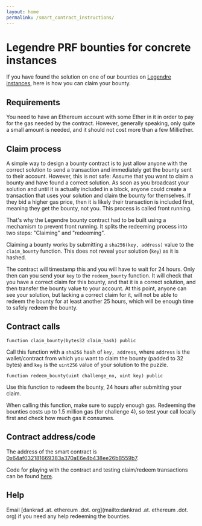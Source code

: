 ```yaml
---
layout: home
permalink: /smart_contract_instructions/
---
```


# Legendre PRF bounties for concrete instances

If you have found the solution on one of our bounties on [Legendre instances](bountyinstances), here is how you can claim your bounty.

## Requirements

You need to have an Ethereum account with some Ether in it in order to pay for the gas needed by the contract. However, generally speaking, only quite a small amount is needed, and it should not cost more than a few Milliether.

## Claim process

A simple way to design a bounty contract is to just allow anyone with the correct solution to send a transaction and immediately get the bounty sent to their account. However, this is not safe: Assume that you want to claim a bounty and have found a correct solution. As soon as you broadcast your solution and until it is actually included in a block, anyone could create a transaction that uses your solution and claim the bounty for themselves. If they bid a higher gas price, then it is likely their transaction is included first, meaning they get the bounty, not you. This process is called front running.

That's why the Legendre bounty contract had to be built using a mechamism to prevent front running. It splits the redeeming process into two steps: "Claiming" and "redeeming".

Claiming a bounty works by submitting a ```sha256(key, address)``` value to the ```claim_bounty``` function. This does not reveal your solution (```key```) as it is hashed.

The contract will timestamp this and you will have to wait for 24 hours. Only then can you send your ```key``` to the ```redeem_bounty``` function. It will check that you have a correct claim for this bounty, and that it is a correct solution, and then transfer the bounty value to your account. At this point, anyone can see your solution, but lacking a correct claim for it, will not be able to redeem the bounty for at least another 25 hours, which will be enough time to safely redeem the bounty.

## Contract calls

```function claim_bounty(bytes32 claim_hash) public```

Call this function with a ```sha256``` hash of ```key, address```, where ```address``` is the wallet/contract from which you want to claim the bounty (padded to 32 bytes) and ```key``` is the ```uint256``` value of your solution to the puzzle.

```function redeem_bounty(uint challenge_no, uint key) public```

Use this function to redeem the bounty, 24 hours after submitting your claim.

When calling this function, make sure to supply enough gas. Redeeming the bounties costs up to 1.5 million gas (for challenge 4), so test your call locally first and check how much gas it consumes.

## Contract address/code

The address of the smart contract is [0x64af032181669383a370aE6e4b438ee26bB559b7](https://etherscan.io/address/0x64af032181669383a370ae6e4b438ee26bb559b7).

Code for playing with the contract and testing claim/redeem transactions can be found [here](https://github.com/dankrad/Legendre-bounty).

## Help

Email [dankrad .at. ethereum .dot. org](mailto:dankrad .at. ethereum .dot. org) if you need any help redeeming the bounties.